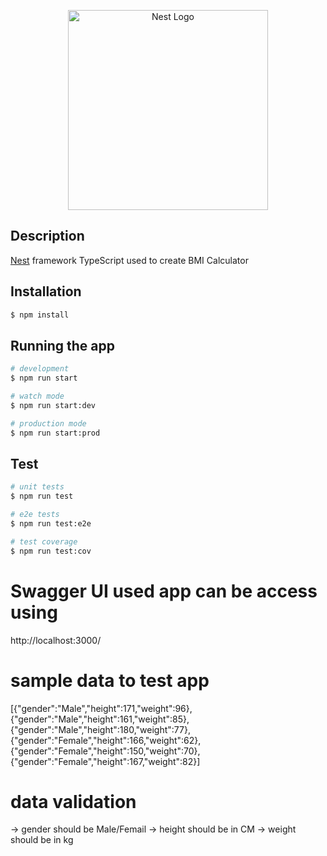 <p align="center">
  <a href="http://nestjs.com/" target="blank"><img src="https://nestjs.com/img/logo_text.svg" width="320" alt="Nest Logo" /></a>
</p>

## Description

[Nest](https://github.com/nestjs/nest) framework TypeScript used to create BMI Calculator

## Installation

```bash
$ npm install
```

## Running the app

```bash
# development
$ npm run start

# watch mode
$ npm run start:dev

# production mode
$ npm run start:prod
```

## Test

```bash
# unit tests
$ npm run test

# e2e tests
$ npm run test:e2e

# test coverage
$ npm run test:cov
```
# Swagger UI used app can be access using

http://localhost:3000/

# sample data to test app

[{"gender":"Male","height":171,"weight":96},{"gender":"Male","height":161,"weight":85},{"gender":"Male","height":180,"weight":77},{"gender":"Female","height":166,"weight":62},{"gender":"Female","height":150,"weight":70},{"gender":"Female","height":167,"weight":82}]

# data validation

 -> gender should be Male/Femail
 -> height should be in CM
 -> weight should be in kg
